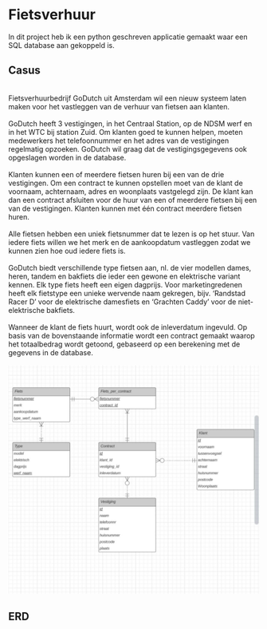 # Fietsverhuur
In dit project heb ik een python geschreven applicatie gemaakt waar een SQL database aan gekoppeld is.

<h2>Casus</h2>
<br>
Fietsverhuurbedrijf GoDutch uit Amsterdam wil een nieuw systeem laten maken voor het vastleggen
van de verhuur van fietsen aan klanten.
<br>
<br>
GoDutch heeft 3 vestigingen, in het Centraal Station, op de NDSM werf en in het WTC bij station
Zuid. Om klanten goed te kunnen helpen, moeten medewerkers het telefoonnummer en het adres
van de vestigingen regelmatig opzoeken. GoDutch wil graag dat de vestigingsgegevens ook
opgeslagen worden in de database.
<br>
<br>
Klanten kunnen een of meerdere fietsen huren bij een van de drie vestigingen. Om een contract te
kunnen opstellen moet van de klant de voornaam, achternaam, adres en woonplaats vastgelegd zijn.
De klant kan dan een contract afsluiten voor de huur van een of meerdere fietsen bij een van de
vestigingen. Klanten kunnen met één contract meerdere fietsen huren.
<br>
<br>
Alle fietsen hebben een uniek fietsnummer dat te lezen is op het stuur. Van iedere fiets willen we het
merk en de aankoopdatum vastleggen zodat we kunnen zien hoe oud iedere fiets is.
<br>
<br>
GoDutch biedt verschillende type fietsen aan, nl. de vier modellen dames, heren, tandem en bakfiets
die ieder een gewone en elektrische variant kennen. Elk type fiets heeft een eigen dagprijs. Voor
marketingredenen heeft elk fietstype een unieke wervende naam gekregen, bijv. ‘Randstad Racer D’
voor de elektrische damesfiets en ‘Grachten Caddy’ voor de niet-elektrische bakfiets.
<br>
<br>
Wanneer de klant de fiets huurt, wordt ook de inleverdatum ingevuld. Op basis van de bovenstaande
informatie wordt een contract gemaakt waarop het totaalbedrag wordt getoond, gebaseerd op een
berekening met de gegevens in de database.
<br>
<br>
<img src="ERD.jpg">
<h2>ERD</h2>
<br>
<br>


